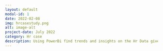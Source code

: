 ```yaml
---
layout: default
modal-id: 1
date: 2022-02-08
img: hrcasestudy.png
alt: image-alt
project-date: July 2022
category: Hr case
description: Using PowerBi find trends and insights on the Hr Data given  which included employees Absentiesm from work .
---
```

